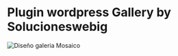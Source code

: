 # Plugin wordpress Gallery by Solucioneswebig


![Diseño galeria Mosaico](https://raw.githubusercontent.com/solucioneswebig/wordpress_gallery_pro_by_solucioneswebig/master/assets/images/background.png)
